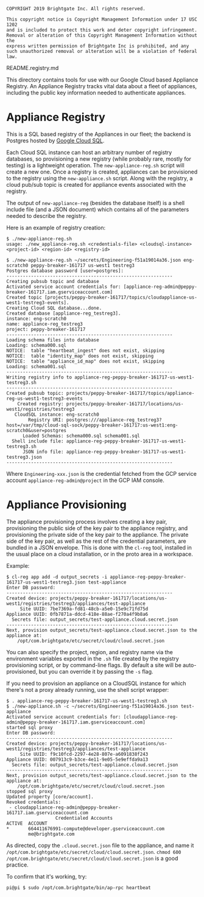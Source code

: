 ```
COPYRIGHT 2019 Brightgate Inc. All rights reserved.

This copyright notice is Copyright Management Information under 17 USC 1202
and is included to protect this work and deter copyright infringement.
Removal or alteration of this Copyright Management Information without the
express written permission of Brightgate Inc is prohibited, and any
such unauthorized removal or alteration will be a violation of federal law.
```

README.registry.md

This directory contains tools for use with our Google Cloud based Appliance
Registry.  An Appliance Registry tracks vital data about a fleet of appliances,
including the public key information needed to authenticate appliances.

# Appliance Registry

This is a SQL based registry of the Appliances in our fleet; the backend is
Postgres hosted by [Google Cloud SQL](https://cloud.google.com/sql/).

Each Cloud SQL instance can host an arbitrary number of registry databases, so
provisioning a new registry (while probably rare, mostly for testing) is a
lightweight operation. The `new-appliance-reg.sh` script will create a new one.
Once a registry is created, appliances can be provisioned to the
registry using the `new-appliance.sh` script.  Along with the registry, a cloud
pub/sub topic is created for appliance events associated with the registry.

The output of `new-appliance-reg` (besides the database itself) is a shell
include file (and a JSON document) which contains all of the parameters needed
to describe the registry.

Here is an example of registry creation:

```shell
$ ./new-appliance-reg.sh
usage: ./new_appliance-reg.sh <credentials-file> <cloudsql-instance> <project-id> <region-id> <registry-id>

$ ./new-appliance-reg.sh ~/secrets/Engineering-f51a19014a36.json eng-scratch0 peppy-breaker-161717 us-west1 testreg3
Postgres database password [user=postgres]:
-------------------------------------------------------------
Creating pubsub topic and database
Activated service account credentials for: [appliance-reg-admin@peppy-breaker-161717.iam.gserviceaccount.com]
Created topic [projects/peppy-breaker-161717/topics/cloudappliance-us-west1-testreg3-events].
Creating Cloud SQL database...done.
Created database [appliance-reg_testreg3].
instance: eng-scratch0
name: appliance-reg_testreg3
project: peppy-breaker-161717
-------------------------------------------------------------
Loading schema files into database
Loading: schema000.sql
NOTICE:  table "heartbeat_ingest" does not exist, skipping
NOTICE:  table "identity_map" does not exist, skipping
NOTICE:  table "appliance_id_map" does not exist, skipping
Loading: schema001.sql
-------------------------------------------------------------
Writing registry info to appliance-reg-peppy-breaker-161717-us-west1-testreg3.sh
-------------------------------------------------------------
Created pubsub topic: projects/peppy-breaker-161717/topics/appliance-reg-us-west1-testreg3-events
    Created registry: projects/peppy-breaker-161717/locations/us-west1/registries/testreg3
   CloudSQL instance: eng-scratch0
        Registry URI: postgres:///appliance-reg_testreg3?host=/var/tmp/cloud-sql-sock/peppy-breaker-161717:us-west1:eng-scratch0&user=postgres
      Loaded Schemas: schema000.sql schema001.sql
  Shell include file: appliance-reg-peppy-breaker-161717-us-west1-testreg3.sh
      JSON info file: appliance-reg-peppy-breaker-161717-us-west1-testreg3.json
-------------------------------------------------------------
```

Where `Engineering-xxx.json` is the credential fetched from the GCP service
account `appliance-reg-admin@project` in the GCP IAM console.

# Appliance Provisioning

The appliance provisioning process involves creating a key pair, provisioning
the public side of the key pair to the appliance registry, and provisioning the
private side of the key pair to the appliance.  The private side of the key
pair, as well as the rest of the credential parameters, are bundled in a JSON
envelope.  This is done with the `cl-reg` tool, installed in the usual place on
a cloud installation, or in the proto area in a workspace.

Example:

```shell
$ cl-reg app add -d output_secrets -i appliance-reg-peppy-breaker-161717-us-west1-testreg3.json test-appliance
Enter DB password:
-------------------------------------------------------------
Created device: projects/peppy-breaker-161717/locations/us-west1/registries/testreg3/appliances/test-appliance
     Site UUID: 7be7369a-fd81-48cb-a5e0-15e9c71fd75d
Appliance UUID: 0fb7871a-ddcd-418e-88ae-f270a4f9b8a6
  Secrets file: output_secrets/test-appliance.cloud.secret.json
-------------------------------------------------------------
Next, provision output_secrets/test-appliance.cloud.secret.json to the appliance at:
    /opt/com.brightgate/etc/secret/cloud/cloud.secret.json
```

You can also specify the project, region, and registry name via the environment
variables exported in the `.sh` file created by the registry provisioning
script, or by command-line flags.  By default a site will be auto-provisioned,
but you can override it by passing the `-s` flag.

If you need to provision an appliance on a CloudSQL instance for which there's
not a proxy already running, use the shell script wrapper:

```shell
$ . appliance-reg-peppy-breaker-161717-us-west1-testreg3.sh
$ ./new-appliance.sh -c ~/secrets/Engineering-f51a19014a36.json test-appliance
Activated service account credentials for: [cloudappliance-reg-admin@peppy-breaker-161717.iam.gserviceaccount.com]
started sql proxy
Enter DB password:
-------------------------------------------------------------
Created device: projects/peppy-breaker-161717/locations/us-west1/registries/testreg3/appliances/test-appliance
     Site UUID: f9c10fcd-2297-4e28-807e-a6091838f243
Appliance UUID: 007913c9-b3ce-4e11-9e05-5e9effda9a13
  Secrets file: output_secrets/test-appliance.cloud.secret.json
-------------------------------------------------------------
Next, provision output_secrets/test-appliance.cloud.secret.json to the appliance at:
    /opt/com.brightgate/etc/secret/cloud/cloud.secret.json
stopped sql proxy
Updated property [core/account].
Revoked credentials:
 - cloudappliance-reg-admin@peppy-breaker-161717.iam.gserviceaccount.com
                  Credentialed Accounts
ACTIVE  ACCOUNT
*       664411676991-compute@developer.gserviceaccount.com
        me@brightgate.com
```

As directed, copy the `.cloud.secret.json` file to the appliance, and
name it `/opt/com.brightgate/etc/secret/cloud/cloud.secret.json`.
`chmod 600 /opt/com.brightgate/etc/secret/cloud/cloud.secret.json`
is a good practice.

To confirm that it's working, try:

```
pi@pi $ sudo /opt/com.brightgate/bin/ap-rpc heartbeat
```
